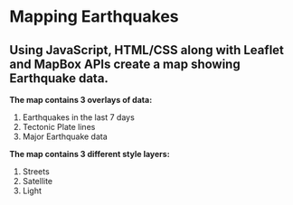 # Mapping Earthquakes
## Using JavaScript, HTML/CSS along with Leaflet and MapBox APIs create a map showing Earthquake data.

**The map contains 3 overlays of data:**
1. Earthquakes in the last 7 days
2. Tectonic Plate lines
3. Major Earthquake data


**The map contains 3 different style layers:**
1. Streets
2. Satellite
3. Light

